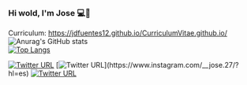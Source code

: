 ### Hi wold, I'm Jose 💻👋


Curriculum: https://jdfuentes12.github.io/CurriculumVitae.github.io/
<br>
![Anurag's GitHub stats](https://github-readme-stats.vercel.app/api?username=jdfuentes12&show_icons=true&theme=merko)
<br>
[![Top Langs](https://github-readme-stats.vercel.app/api/top-langs/?username=jdfuentes12&layout=compact)](https://github.com/anuraghazra/github-readme-stats)

[![Twitter URL](https://img.shields.io/twitter/url?color=%231DA1F2&label=follow&logo=twitter&logoColor=%231DA1F2&style=flat-square&url=https%3A%2F%2Fwww.reddit.com%2Fuser%2FFatChicken277)](https://twitter.com/_Josef27)
[![Twitter URL](https://img.shields.io/twitter/url?color=%23fb3958&label=follow&logo=instagram&logoColor=%23fb3958&style=flat-square&url=https%3A%2F%2Fwww.instagram.com%2Falejorc_)](https://www.instagram.com/__jose.27/?hl=es)
[![Twitter URL](https://img.shields.io/twitter/url?color=%230072b1&label=connect&logo=linkedin&logoColor=%230072b1&style=flat-square&url=https%3A%2F%2Fwww.linkedin.com%2Fin%2Falejandro-ramirez-ciceros%2F)](https://www.linkedin.com/in/jose-fuentes-ab651b150/)

<!--
**jdfuentes12/jdfuentes12** is a ✨ _special_ ✨ repository because its `README.md` (this file) appears on your GitHub profile.

Here are some ideas to get you started:

- 🔭 I’m currently working on ...
- 🌱 I’m currently learning ...
- 👯 I’m looking to collaborate on ...
- 🤔 I’m looking for help with ...
- 💬 Ask me about ...
- 📫 How to reach me: ...
- 😄 Pronouns: ...
- ⚡ Fun fact: ...
-->
